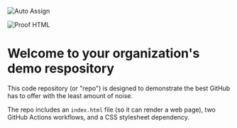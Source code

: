 ![Auto Assign](https://github.com/Wuttachai29-Email-3/demo-repository/actions/workflows/auto-assign.yml/badge.svg)

![Proof HTML](https://github.com/Wuttachai29-Email-3/demo-repository/actions/workflows/proof-html.yml/badge.svg)

# Welcome to your organization's demo respository
This code repository (or "repo") is designed to demonstrate the best GitHub has to offer with the least amount of noise.

The repo includes an `index.html` file (so it can render a web page), two GitHub Actions workflows, and a CSS stylesheet dependency.

